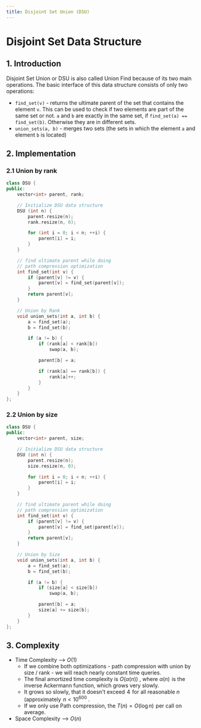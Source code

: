 ```yaml
---
title: Disjoint Set Union (DSU)
---
```


# Disjoint Set Data Structure

## 1. Introduction

Disjoint Set Union or DSU is also called Union Find because of its two main operations.
The basic interface of this data structure consists of only two operations:

- `find_set(v)` - returns the ultimate parent of the set that contains the element `v`. This can be used to check if two elements are part of the same set or not. `a` and `b` are exactly in the same set, if `find_set(a) == find_set(b)`. Otherwise they are in different sets.
- `union_sets(a, b)` - merges two sets (the sets in which the element `a` and element `b` is located)

## 2. Implementation

### 2.1 Union by rank
```cpp
class DSU {
public:
    vector<int> parent, rank;

    // Initialize DSU data structure
    DSU (int n) {
        parent.resize(n);
        rank.resize(n, 0);

        for (int i = 0; i < n; ++i) {
            parent[i] = i;
        }
    }

    // find ultimate parent while doing
    // path compression optimization
    int find_set(int v) {
        if (parent[v] != v) {
            parent[v] = find_set(parent[v]);
        }
        return parent[v];
    }

    // Union by Rank
    void union_sets(int a, int b) {
        a = find_set(a);
        b = find_set(b);

        if (a != b) {
            if (rank[a] < rank[b])
                swap(a, b);

            parent[b] = a;

            if (rank[a] == rank[b]) {
                rank[a]++;
            }
        }
    }
};
```
### 2.2 Union by size

```cpp
class DSU {
public:
    vector<int> parent, size;

    // Initialize DSU data structure
    DSU (int n) {
        parent.resize(n);
        size.resize(n, 0);

        for (int i = 0; i < n; ++i) {
            parent[i] = i;
        }
    }

    // find ultimate parent while doing
    // path compression optimization
    int find_set(int v) {
        if (parent[v] != v) {
            parent[v] = find_set(parent[v]);
        }
        return parent[v];
    }

    // Union by Size
    void union_sets(int a, int b) {
        a = find_set(a);
        b = find_set(b);

        if (a != b) {
            if (size[a] < size[b])
                swap(a, b);

            parent[b] = a;
            size[a] += size[b];
        }
    }
};
```

## 3. Complexity

- Time Complexity -->  $O(1)$
    - If we combine both optimizations - path compression with union by size / rank - we will reach nearly constant time queries.
    - The final amortized time complexity is  $O(\alpha(n))$ , where  $\alpha(n)$  is the inverse Ackermann function, which grows very slowly.
    - It grows so slowly, that it doesn't exceed  $4$  for all reasonable $n$ (approximately  $n < 10^{600}$ .
    - If we only use Path compression, the  $T(n) = O(\log n)$   per call on average.
- Space Complexity -->  $O(n)$